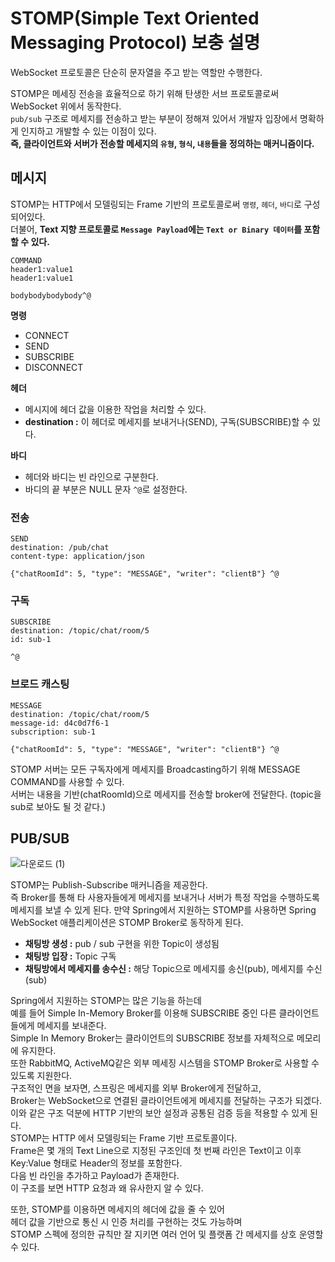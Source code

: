 # STOMP(Simple Text Oriented Messaging Protocol) 보충 설명   
WebSocket 프로토콜은 단순히 문자열을 주고 받는 역할만 수행한다.      
     
STOMP은 메세징 전송을 효율적으로 하기 위해 탄생한 서브 프로토콜로써 WebSocket 위에서 동작한다.  
`pub/sub` 구조로 메세지를 전송하고 받는 부분이 정해져 있어서 개발자 입장에서 명확하게 인지하고 개발할 수 있는 이점이 있다.   
**즉, 클라이언트와 서버가 전송할 메세지의 `유형`, `형식`, `내용`들을 정의하는 매커니즘이다.**          
                
## 메시지 
STOMP는 HTTP에서 모델링되는 Frame 기반의 프로토콜로써 `명령`, `헤더`, `바디`로 구성되어있다.          
더불어, **Text 지향 프로토콜로 `Message Payload`에는 `Text or Binary 데이터`를 포함 할 수 있다.**       
  
```console
COMMAND
header1:value1
header1:value1

bodybodybodybody^@
```  
   
**명령**      
* CONNECT       
* SEND      
* SUBSCRIBE     
* DISCONNECT       
           
**헤더**              
* 메시지에 헤더 값을 이용한 작업을 처리할 수 있다.               
* **destination :** 이 헤더로 메세지를 보내거나(SEND), 구독(SUBSCRIBE)할 수 있다.   
  
**바디**   
* 헤더와 바디는 빈 라인으로 구분한다.      
* 바디의 끝 부분은 NULL 문자 `^@`로 설정한다.        

### 전송

```console
SEND
destination: /pub/chat
content-type: application/json

{"chatRoomId": 5, "type": "MESSAGE", "writer": "clientB"} ^@
```

### 구독  

```console
SUBSCRIBE
destination: /topic/chat/room/5
id: sub-1

^@
```

### 브로드 캐스팅 

```console
MESSAGE
destination: /topic/chat/room/5
message-id: d4c0d7f6-1
subscription: sub-1

{"chatRoomId": 5, "type": "MESSAGE", "writer": "clientB"} ^@
```
  
STOMP 서버는 모든 구독자에게 메세지를 Broadcasting하기 위해 MESSAGE COMMAND를 사용할 수 있다.      
서버는 내용을 기반(chatRoomId)으로 메세지를 전송할 broker에 전달한다. (topic을 sub로 보아도 될 것 같다.)  
   
## PUB/SUB

![다운로드 (1)](https://user-images.githubusercontent.com/50267433/148089892-20431afd-930a-40d0-ae72-42aa15db833d.jpeg)

STOMP는 Publish-Subscribe 매커니즘을 제공한다.    
즉 Broker를 통해 타 사용자들에게 메세지를 보내거나 서버가 특정 작업을 수행하도록 메세지를 보낼 수 있게 된다. 
만약 Spring에서 지원하는 STOMP를 사용하면 Spring WebSocket 애플리케이션은 STOMP Broker로 동작하게 된다.         
       
* **채팅방 생성 :** pub / sub 구현을 위한 Topic이 생성됨      
* **채팅방 입장 :** Topic 구독    
* **채팅방에서 메세지를 송수신 :** 해당 Topic으로 메세지를 송신(pub), 메세지를 수신(sub)       
          
Spring에서 지원하는 STOMP는 많은 기능을 하는데            
예를 들어 Simple In-Memory Broker를 이용해 SUBSCRIBE 중인 다른 클라이언트들에게 메세지를 보내준다.            
Simple In Memory Broker는 클라이언트의 SUBSCRIBE 정보를 자체적으로 메모리에 유지한다.        
또한  RabbitMQ, ActiveMQ같은 외부 메세징 시스템을 STOMP Broker로 사용할 수 있도록 지원한다.       
구조적인 면을 보자면, 스프링은 메세지를 외부 Broker에게 전달하고,         
Broker는 WebSocket으로 연결된 클라이언트에게 메세지를 전달하는 구조가 되겠다.         
이와 같은 구조 덕분에 HTTP 기반의 보안 설정과 공통된 검증 등을 적용할 수 있게 된다.       
STOMP는 HTTP 에서 모델링되는 Frame 기반 프로토콜이다.        
Frame은 몇 개의 Text Line으로 지정된 구조인데 첫 번째 라인은 Text이고 이후 Key:Value 형태로 Header의 정보를 포함한다.     
다음 빈 라인을 추가하고 Payload가 존재한다.         
이 구조를 보면 HTTP 요청과 왜 유사한지 알 수 있다.   

또한, STOMP를 이용하면 메세지의 헤더에 값을 줄 수 있어        
헤더 값을 기반으로 통신 시 인증 처리를 구현하는 것도 가능하며    
STOMP 스펙에 정의한 규칙만 잘 지키면 여러 언어 및 플랫폼 간 메세지를 상호 운영할 수 있다.     


                      
